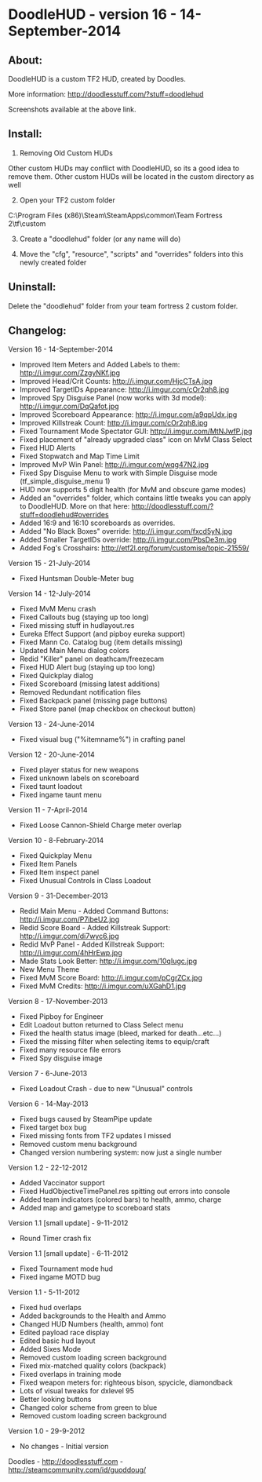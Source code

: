 DoodleHUD - version 16 - 14-September-2014
============================================================================


About:
-----------------------
DoodleHUD is a custom TF2 HUD, created by Doodles.

More information: http://doodlesstuff.com/?stuff=doodlehud

Screenshots available at the above link.

Install:
-----------------------
1) Removing Old Custom HUDs

Other custom HUDs may conflict with DoodleHUD, so its a good idea to remove them. Other custom HUDs will be located in the custom directory as well

2) Open your TF2 custom folder

C:\Program Files (x86)\Steam\SteamApps\common\Team Fortress 2\tf\custom

3) Create a "doodlehud" folder (or any name will do)

4) Move the "cfg", "resource", "scripts" and "overrides" folders into this newly created folder


Uninstall:
-----------------------
Delete the "doodlehud" folder from your team fortress 2 custom folder.


Changelog:
-----------------------
Version 16 - 14-September-2014

- Improved Item Meters and Added Labels to them: http://i.imgur.com/ZzgyNKf.jpg
- Improved Head/Crit Counts: http://i.imgur.com/HjcCTsA.jpg
- Improved TargetIDs Appearance: http://i.imgur.com/cOr2qh8.jpg
- Improved Spy Disguise Panel (now works with 3d model): http://i.imgur.com/DqQafot.jpg
- Improved Scoreboard Appearance: http://i.imgur.com/a9qpUdx.jpg
- Improved Killstreak Count: http://i.imgur.com/cOr2qh8.jpg
- Fixed Tournament Mode Spectator GUI: http://i.imgur.com/MtNJwfP.jpg
- Fixed placement of "already upgraded class" icon on MvM Class Select
- Fixed HUD Alerts
- Fixed Stopwatch and Map Time Limit
- Improved MvP Win Panel: http://i.imgur.com/wqg47N2.jpg
- Fixed Spy Disguise Menu to work with Simple Disguise mode (tf_simple_disguise_menu 1)
- HUD now supports 5 digit health (for MvM and obscure game modes)
- Added an "overrides" folder, which contains little tweaks you can apply to DoodleHUD.
    More on that here: http://doodlesstuff.com/?stuff=doodlehud#overrides
- Added 16:9 and 16:10 scoreboards as overrides.
- Added "No Black Boxes" override: http://i.imgur.com/fxcd5yN.jpg
- Added Smaller TargetIDs override: http://i.imgur.com/PbsDe3m.jpg
- Added Fog's Crosshairs: http://etf2l.org/forum/customise/topic-21559/

Version 15 - 21-July-2014

- Fixed Huntsman Double-Meter bug

Version 14 - 12-July-2014

- Fixed MvM Menu crash
- Fixed Callouts bug (staying up too long)
- Fixed missing stuff in hudlayout.res
- Eureka Effect Support (and pipboy eureka support)
- Fixed Mann Co. Catalog bug (item details missing)
- Updated Main Menu dialog colors
- Redid "Killer" panel on deathcam/freezecam
- Fixed HUD Alert bug (staying up too long)
- Fixed Quickplay dialog
- Fixed Scoreboard (missing latest additions)
- Removed Redundant notification files
- Fixed Backpack panel (missing page buttons)
- Fixed Store panel (map checkbox on checkout button)

Version 13 - 24-June-2014

- Fixed visual bug ("%itemname%") in crafting panel

Version 12 - 20-June-2014

- Fixed player status for new weapons
- Fixed unknown labels on scoreboard
- Fixed taunt loadout
- Fixed ingame taunt menu

Version 11 - 7-April-2014

- Fixed Loose Cannon-Shield Charge meter overlap

Version 10 - 8-February-2014

- Fixed Quickplay Menu
- Fixed Item Panels
- Fixed Item inspect panel
- Fixed Unusual Controls in Class Loadout

Version 9 - 31-December-2013

- Redid Main Menu - Added Command Buttons: http://i.imgur.com/P7ibeU2.jpg
- Redid Score Board - Added Killstreak Support: http://i.imgur.com/di7wyc6.jpg
- Redid MvP Panel - Added Killstreak Support: http://i.imgur.com/4hHrEwp.jpg
- Made Stats Look Better: http://i.imgur.com/10qIugc.jpg
- New Menu Theme
- Fixed MvM Score Board: http://i.imgur.com/pCgrZCx.jpg
- Fixed MvM Credits: http://i.imgur.com/uXGahD1.jpg

Version 8 - 17-November-2013

- Fixed Pipboy for Engineer
- Edit Loadout button returned to Class Select menu
- Fixed the health status image (bleed, marked for death...etc...)
- Fixed the missing filter when selecting items to equip/craft
- Fixed many resource file errors
- Fixed Spy disguise image

Version 7 - 6-June-2013

- Fixed Loadout Crash - due to new "Unusual" controls

Version 6 - 14-May-2013

- Fixed bugs caused by SteamPipe update
- Fixed target box bug
- Fixed missing fonts from TF2 updates I missed
- Removed custom menu background
- Changed version numbering system: now just a single number

Version 1.2 - 22-12-2012

- Added Vaccinator support
- Fixed HudObjectiveTimePanel.res spitting out errors into console
- Added team indicators (colored bars) to health, ammo, charge
- Added map and gametype to scoreboard stats

Version 1.1 [small update] - 9-11-2012

- Round Timer crash fix

Version 1.1 [small update] - 6-11-2012

- Fixed Tournament mode hud
- Fixed ingame MOTD bug

Version 1.1 - 5-11-2012

- Fixed hud overlaps
- Added backgrounds to the Health and Ammo
- Changed HUD Numbers (health, ammo) font
- Edited payload race display
- Edited basic hud layout
- Added Sixes Mode
- Removed custom loading screen background
- Fixed mix-matched quality colors (backpack)
- Fixed overlaps in training mode
- Fixed weapon meters for: righteous bison, spycicle, diamondback
- Lots of visual tweaks for dxlevel 95
- Better looking buttons
- Changed color scheme from green to blue
- Removed custom loading screen background

Version 1.0 - 29-9-2012

- No changes - Initial version



Doodles - http://doodlesstuff.com - http://steamcommunity.com/id/guoddoug/
